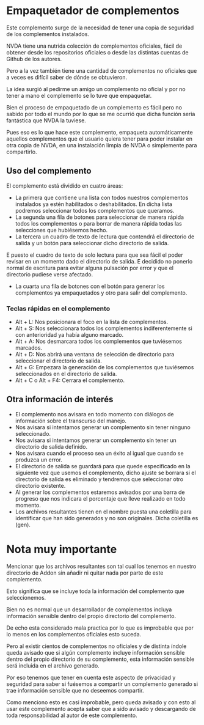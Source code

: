 # Empaquetador de complementos

Este complemento surge de la necesidad de tener una copia de seguridad de los complementos instalados.

NVDA tiene una nutrida colección de complementos oficiales, fácil de obtener desde los repositorios oficiales o desde las distintas cuentas de Github de los autores.

Pero a la vez también tiene una cantidad de complementos no oficiales que a veces es difícil saber de dónde se obtuvieron.

La idea surgió al pedirme un amigo un complemento no oficial y por no tener a mano el complemento se lo tuve que empaquetar.

Bien el proceso de empaquetado de un complemento es fácil pero no sabido por todo el mundo por lo que se me ocurrió que dicha función seria fantástica que NVDA la tuviese.

Pues eso es lo que hace este complemento, empaqueta automáticamente aquellos complementos que el usuario quiera tener para poder instalar en otra copia de NVDA, en una instalación limpia de NVDA o simplemente para compartirlo.
## Uso del complemento

El complemento está dividido en cuatro áreas:

* La primera que contiene una lista con todos nuestros complementos instalados ya estén habilitados o deshabilitados. En dicha lista podremos seleccionar todos los complementos que queramos.
* La segunda una fila de botones para seleccionar de manera rápida todos los complementos o para borrar de manera rápida todas las selecciones que hubiésemos hecho.
* La tercera un cuadro de texto de lectura que contendrá el directorio de salida y un botón para seleccionar dicho directorio de salida.

E puesto el cuadro de texto de solo lectura para que sea fácil el poder revisar en un momento dado el directorio de salida. E decidido no ponerlo normal de escritura para evitar alguna pulsación por error y que el directorio pudiese verse afectado.

* La cuarta una fila de botones con el botón para generar los complementos ya empaquetados y otro para salir del complemento.

### Teclas rápidas en el complemento

* Alt + L: Nos posicionara el foco en la lista de complementos.
* Alt + S: Nos seleccionara todos los complementos indiferentemente si con anterioridad ya había alguno marcado.
* Alt + A: Nos desmarcara todos los complementos que tuviésemos marcados.
* Alt + D: Nos abrirá una ventana de selección de directorio para seleccionar el directorio de salida.
* Alt + G: Empezara la generación de los complementos que tuviésemos seleccionados en el directorio de salida.
* Alt + C o Alt + F4: Cerrara el complemento.

## Otra información de interés

* El complemento nos avisara en todo momento con diálogos de información sobre el transcurso del manejo.
* Nos avisara si intentamos generar un complemento sin tener ninguno seleccionado.
* Nos avisara si intentamos generar un complemento sin tener un directorio de salida definido.
* Nos avisara cuando el proceso sea un éxito al igual que cuando se produzca un error.
* El directorio de salida se guardará para que quede especificado en la siguiente vez que usemos el complemento, dicho ajuste se borrara si el directorio de salida es eliminado y tendremos que seleccionar otro directorio existente.
* Al generar los complementos estaremos avisados por una barra de progreso que nos indicara el porcentaje que lleve realizado en todo momento.
* Los archivos resultantes tienen en el nombre puesta una coletilla para identificar que han sido generados y no son originales. Dicha coletilla es (gen).

# Nota muy importante

Mencionar que los archivos resultantes son tal cual los tenemos en nuestro directorio de Addon sin añadir ni quitar nada por parte de este complemento.

Esto significa que se incluye toda la información del complemento que seleccionemos.

Bien no es normal que un desarrollador de complementos incluya información sensible dentro del propio directorio del complemento.

De echo esta considerado mala practica por lo que es improbable que por lo menos en los complementos oficiales esto suceda.

Pero al existir cientos de complementos no oficiales y de distinta índole queda avisado que si algún complemento incluye información sensible dentro del propio directorio de su complemento, esta información sensible será incluida en el archivo generado.


Por eso tenemos que tener en cuenta este aspecto de privacidad y seguridad para saber si fuésemos a compartir un complemento generado si trae información sensible que no deseemos compartir.

Como menciono esto es casi improbable, pero queda avisado y con esto al usar este complemento acepta saber que a sido avisado y descargando de toda responsabilidad al autor de este complemento.
